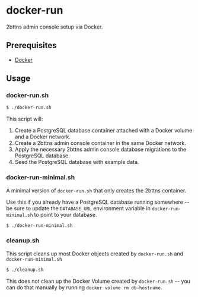 # docker-run

2bttns admin console setup via Docker.

## Prerequisites

- [Docker](https://docs.docker.com/get-docker/)

## Usage

### docker-run.sh

```bash
$ ./docker-run.sh
```

This script will:

1. Create a PostgreSQL database container attached with a Docker volume and a Docker network.
2. Create a 2bttns admin console container in the same Docker network.
3. Apply the necessary 2bttns admin console database migrations to the PostgreSQL database.
4. Seed the PostgreSQL database with example data.

### docker-run-minimal.sh

A minimal version of `docker-run.sh` that only creates the 2bttns container.

Use this if you already have a PostgreSQL database running somewhere -- be sure to update the `DATABASE_URL` environment variable in `docker-run-minimal.sh` to point to your database.

```bash
$ ./docker-run-minimal.sh
```

### cleanup.sh

This script cleans up most Docker objects created by `docker-run.sh` and `docker-run-minimal.sh`

```bash
$ ./cleanup.sh
```

This does not clean up the Docker Volume created by `docker-run.sh` -- you can do that manually by running `docker volume rm db-hostname`.
